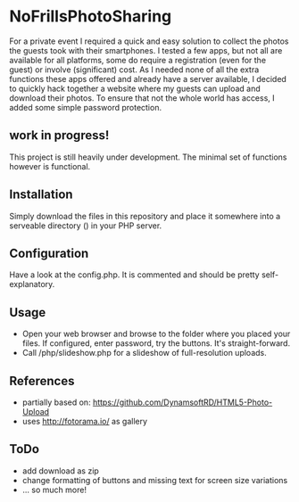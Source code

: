 # NoFrillsPhotoSharing
For a private event I required a quick and easy solution to collect the photos the guests took with their smartphones.
I tested a few apps, but not all are available for all platforms, some do require a registration (even for the guest) or involve (significant) cost.
As I needed none of all the extra functions these apps offered and already have a server available, I decided to quickly hack together a website where my guests can upload and download their photos.
To ensure that not the whole world has access, I added some simple password protection.

## work in progress!
This project is still heavily under development.
The minimal set of functions however is functional.

## Installation
Simply download the files in this repository and place it somewhere into a serveable directory (<directory>) in your PHP server.

## Configuration
Have a look at the config.php.
It is commented and should be pretty self-explanatory.

## Usage
- Open your web browser and browse to the folder where you placed your files.
If configured, enter password, try the buttons.
It's straight-forward.
- Call <directory>/php/slideshow.php for a slideshow of full-resolution uploads.

## References
- partially based on: https://github.com/DynamsoftRD/HTML5-Photo-Upload
- uses http://fotorama.io/ as gallery

## ToDo
- add download as zip
- change formatting of buttons and missing text for screen size variations
- ... so much more!